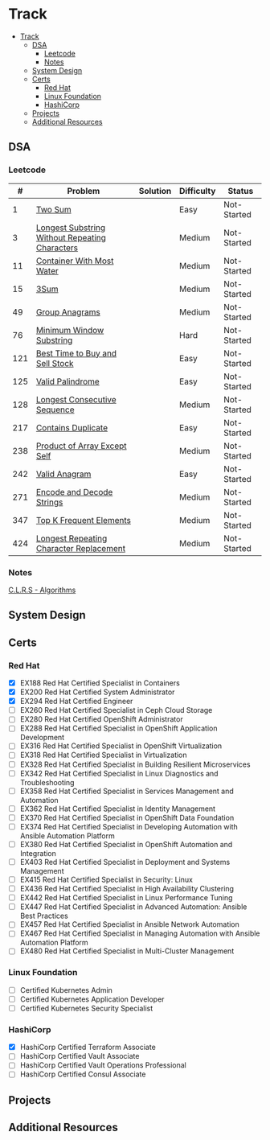 # Track

<!--toc:start-->
- [Track](#track)
  - [DSA](#dsa)
    - [Leetcode](#leetcode)
    - [Notes](#notes)
  - [System Design](#system-design)
  - [Certs](#certs)
    - [Red Hat](#red-hat)
    - [Linux Foundation](#linux-foundation)
    - [HashiCorp](#hashicorp)
  - [Projects](#projects)
  - [Additional Resources](#additional-resources)
<!--toc:end-->

## DSA

### Leetcode
| # | Problem | Solution | Difficulty | Status |
|---|---------|----------|------------|--------|
|1|[Two Sum](/dsa/go/lc/0001/)||Easy|Not-Started|
|3|[Longest Substring Without Repeating Characters](/dsa/go/lc/0003/)||Medium|Not-Started|
|11|[Container With Most Water](/dsa/go/lc/0011/)||Medium|Not-Started|
|15|[3Sum](/dsa/go/lc/0015/)||Medium|Not-Started|
|49|[Group Anagrams](/dsa/go/lc/0049/)||Medium|Not-Started|
|76|[Minimum Window Substring](/dsa/go/lc/0076/)||Hard|Not-Started|
|121|[Best Time to Buy and Sell Stock](/dsa/go/lc/0121/)||Easy|Not-Started|
|125|[Valid Palindrome](/dsa/go/lc/0125/)||Easy|Not-Started|
|128|[Longest Consecutive Sequence](/dsa/go/lc/0128/)||Medium|Not-Started|
|217|[Contains Duplicate](/dsa/go/lc/0217/)||Easy|Not-Started|
|238|[Product of Array Except Self](/dsa/go/lc/0238/)||Medium|Not-Started|
|242|[Valid Anagram](/dsa/go/lc/0242/)||Easy|Not-Started|
|271|[Encode and Decode Strings](/dsa/go/lc/0271/)||Medium|Not-Started|
|347|[Top K Frequent Elements](/dsa/go/lc/0347/)||Medium|Not-Started|
|424|[Longest Repeating Character Replacement](/dsa/go/lc/0424/)||Medium|Not-Started|

### Notes
[C.L.R.S - Algorithms](/dsa/notes/clrs/README.md)

## System Design

## Certs

### Red Hat
- [x] EX188 Red Hat Certified Specialist in Containers
- [x] EX200 Red Hat Certified System Administrator
- [x] EX294 Red Hat Certified Engineer
- [ ] EX260 Red Hat Certified Specialist in Ceph Cloud Storage
- [ ] EX280 Red Hat Certified OpenShift Administrator
- [ ] EX288 Red Hat Certified Specialist in OpenShift Application Development
- [ ] EX316 Red Hat Certified Specialist in OpenShift Virtualization
- [ ] EX318 Red Hat Certified Specialist in Virtualization
- [ ] EX328 Red Hat Certified Specialist in Building Resilient Microservices
- [ ] EX342 Red Hat Certified Specialist in Linux Diagnostics and Troubleshooting
- [ ] EX358 Red Hat Certified Specialist in Services Management and Automation
- [ ] EX362 Red Hat Certified Specialist in Identity Management
- [ ] EX370 Red Hat Certified Specialist in OpenShift Data Foundation
- [ ] EX374 Red Hat Certified Specialist in Developing Automation with Ansible Automation Platform
- [ ] EX380 Red Hat Certified Specialist in OpenShift Automation and Integration
- [ ] EX403 Red Hat Certified Specialist in Deployment and Systems Management
- [ ] EX415 Red Hat Certified Specialist in Security: Linux
- [ ] EX436 Red Hat Certified Specialist in High Availability Clustering
- [ ] EX442 Red Hat Certified Specialist in Linux Performance Tuning
- [ ] EX447 Red Hat Certified Specialist in Advanced Automation: Ansible Best Practices
- [ ] EX457 Red Hat Certified Specialist in Ansible Network Automation
- [ ] EX467 Red Hat Certified Specialist in Managing Automation with Ansible Automation Platform 
- [ ] EX480 Red Hat Certified Specialist in Multi-Cluster Management

### Linux Foundation
- [ ] Certified Kubernetes Admin
- [ ] Certified Kubernetes Application Developer
- [ ] Certified Kubernetes Security Specialist

### HashiCorp
- [x] HashiCorp Certified Terraform Associate
- [ ] HashiCorp Certified Vault Associate
- [ ] HashiCorp Certified Vault Operations Professional
- [ ] HashiCorp Certified Consul Associate

## Projects

## Additional Resources
